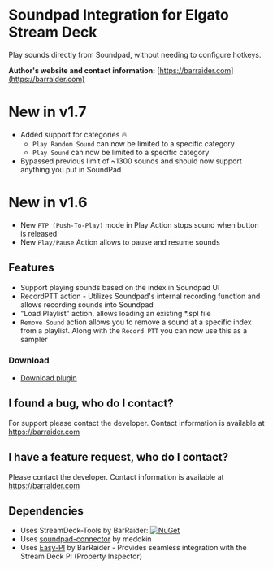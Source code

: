 # Soundpad Integration for Elgato Stream Deck

Play sounds directly from Soundpad, without needing to configure hotkeys.

**Author's website and contact information:** [https://barraider.com](https://barraider.com)

# New in v1.7
- Added support for categories 🔥
  - `Play Random Sound` can now be limited to a specific category
  - `Play Sound` can now be limited to a specific category
- Bypassed previous limit of ~1300 sounds and should now support anything  you put in SoundPad

# New in v1.6
- New `PTP (Push-To-Play)` mode in Play Action stops sound when button is released
- New `Play/Pause` Action allows to pause and resume sounds

## Features
- Support playing sounds based on the index in Soundpad UI
- RecordPTT action - Utilizes Soundpad's internal recording function and allows recording sounds into Soundpad
- "Load Playlist" action, allows loading an existing *.spl file
- `Remove Sound` action allows you to remove a sound at a specific index from a playlist. Along with the `Record PTT` you can now use this as a sampler

### Download

* [Download plugin](https://github.com/BarRaider/streamdeck-soundpad/releases/)

## I found a bug, who do I contact?
For support please contact the developer. Contact information is available at https://barraider.com

## I have a feature request, who do I contact?
Please contact the developer. Contact information is available at https://barraider.com

## Dependencies
* Uses StreamDeck-Tools by BarRaider: [![NuGet](https://img.shields.io/nuget/v/streamdeck-tools.svg?style=flat)](https://www.nuget.org/packages/streamdeck-tools)
* Uses [soundpad-connector](https://github.com/medokin/soundpad-connector) by medokin
* Uses [Easy-PI](https://github.com/BarRaider/streamdeck-easypi) by BarRaider - Provides seamless integration with the Stream Deck PI (Property Inspector) 